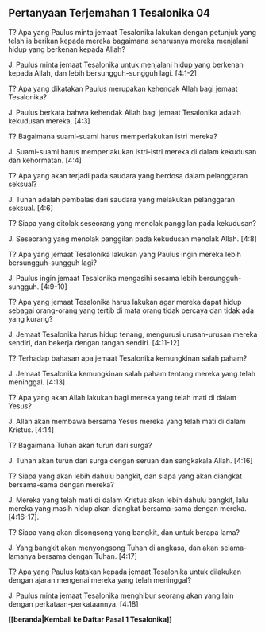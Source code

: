 ﻿## Pertanyaan Terjemahan 1 Tesalonika 04 ##

T? Apa yang Paulus minta jemaat Tesalonika lakukan dengan petunjuk yang telah ia berikan kepada mereka bagaimana seharusnya mereka menjalani hidup yang berkenan kepada Allah?

J. Paulus minta jemaat Tesalonika untuk menjalani hidup yang berkenan kepada Allah, dan lebih bersungguh-sungguh lagi. [4:1-2]

T? Apa yang dikatakan Paulus merupakan kehendak Allah bagi jemaat Tesalonika?

J. Paulus berkata bahwa kehendak Allah bagi jemaat Tesalonika adalah kekudusan mereka. [4:3]

T? Bagaimana suami-suami harus memperlakukan istri mereka?

J. Suami-suami harus memperlakukan istri-istri mereka di dalam kekudusan dan kehormatan. [4:4]

T? Apa yang akan terjadi pada saudara yang berdosa dalam pelanggaran seksual?

J. Tuhan adalah pembalas dari saudara yang melakukan pelanggaran seksual. [4:6]

T? Siapa yang ditolak seseorang yang menolak panggilan pada kekudusan?

J. Seseorang yang menolak panggilan pada kekudusan menolak Allah. [4:8]

T? Apa yang jemaat Tesalonika lakukan yang Paulus ingin mereka lebih bersungguh-sungguh lagi?

J. Paulus ingin jemaat Tesalonika mengasihi sesama lebih bersungguh-sungguh. [4:9-10]

T? Apa yang jemaat Tesalonika harus lakukan agar mereka dapat hidup sebagai orang-orang yang tertib di mata orang tidak percaya dan tidak ada yang kurang?

J. Jemaat Tesalonika harus hidup tenang, mengurusi urusan-urusan mereka sendiri, dan bekerja dengan tangan sendiri. [4:11-12]

T? Terhadap bahasan apa jemaat Tesalonika kemungkinan salah paham?

J. Jemaat Tesalonika kemungkinan salah paham tentang mereka yang telah meninggal. [4:13]

T? Apa yang akan Allah lakukan bagi mereka yang telah mati di dalam Yesus?

J. Allah akan membawa bersama Yesus mereka yang telah mati di dalam Kristus. [4:14]

T? Bagaimana Tuhan akan turun dari surga?

J. Tuhan akan turun dari surga dengan seruan dan sangkakala Allah. [4:16]

T? Siapa yang akan lebih dahulu bangkit, dan siapa yang akan diangkat bersama-sama dengan mereka?

J. Mereka yang telah mati di dalam Kristus akan lebih dahulu bangkit, lalu mereka yang masih hidup akan diangkat bersama-sama dengan mereka. [4:16-17].

T? Siapa yang akan disongsong yang bangkit, dan untuk berapa lama?

J. Yang bangkit akan menyongsong Tuhan di angkasa, dan akan selama-lamanya bersama dengan Tuhan. [4:17]

T? Apa yang Paulus katakan kepada jemaat Tesalonika untuk dilakukan dengan ajaran mengenai mereka yang telah meninggal?

J. Paulus minta jemaat Tesalonika menghibur seorang akan yang lain dengan perkataan-perkataannya. [4:18]

__[[beranda|Kembali ke Daftar Pasal 1 Tesalonika]]__

